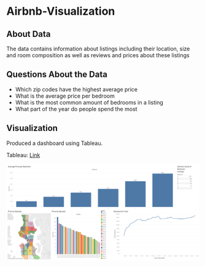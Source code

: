 # Airbnb-Visualization

## About Data
The data contains information about listings including their location, size and room composition as well as reviews and prices about these listings

## Questions About the Data

- Which zip codes have the highest average price
- What is the average price per bedroom
- What is the most common amount of bedrooms in a listing
- What part of the year do people spend the most

## Visualization

Produced a dashboard using Tableau.

Tableau: [Link](https://public.tableau.com/app/profile/cooper.urton/viz/TableauProject1_17477880855440/Dashboard1?publish=yes) 

![Airbnb](https://github.com/CooperUrton/Airbnb-Visualization/blob/main/Dashboard%201.png)
